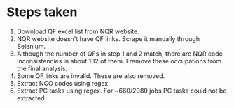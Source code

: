 # Steps taken
1. Download QF excel list from NQR website.
2. NQR website doesn't have QF links. Scrape it manually through Selenium.
3. Although the number of QFs in step 1 and 2 match, there are NQR code inconsistencies in about 132 of them. I remove these occupations from the final analysis.
4. Some QF links are invalid. These are also removed.
5. Extract NCO codes using regex
6. Extract PC tasks using regex. For ~660/2080 jobs PC tasks could not be extracted.
